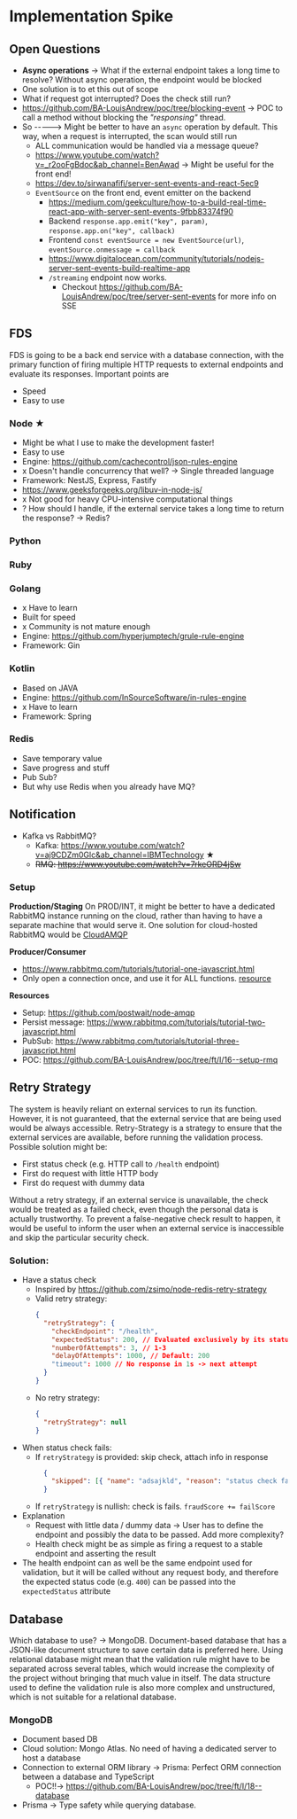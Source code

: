 # Implementation Spike

## Open Questions
- **Async operations** -> What if the external endpoint takes a long time to resolve? Without async operation, the endpoint would be blocked
 - One solution is to et this out of scope
- What if request got interrupted? Does the check still run?
 - https://github.com/BA-LouisAndrew/poc/tree/blocking-event -> POC to call a method without blocking the *"responsing"* thread.
- So -----> Might be better to have an `async` operation by default. This way, when a request is interrupted, the scan would still run
  - ALL communication would be handled via a message queue?
  - https://www.youtube.com/watch?v=_r2ooFgBdoc&ab_channel=BenAwad -> Might be useful for the front end!
  - https://dev.to/sirwanafifi/server-sent-events-and-react-5ec9
  - `EventSource` on the front end, event emitter on the backend
    - https://medium.com/geekculture/how-to-a-build-real-time-react-app-with-server-sent-events-9fbb83374f90
    - Backend `response.app.emit("key", param)`, `response.app.on("key", callback)`
    - Frontend `const eventSource = new EventSource(url)`, `eventSource.onmessage = callback`
    - https://www.digitalocean.com/community/tutorials/nodejs-server-sent-events-build-realtime-app
    - `/streaming` endpoint now works.
      - Checkout https://github.com/BA-LouisAndrew/poc/tree/server-sent-events for more info on SSE

## FDS
FDS is going to be a back end service with a database connection, with the primary function of firing multiple HTTP requests to external endpoints and evaluate its responses.
Important points are
- Speed
- Easy to use

### Node ★
- Might be what I use to make the development faster!
- Easy to use
- Engine: https://github.com/cachecontrol/json-rules-engine
- x Doesn't handle concurrency that well? -> Single threaded language
- Framework: NestJS, Express, Fastify
- https://www.geeksforgeeks.org/libuv-in-node-js/
- x Not good for heavy CPU-intensive computational things
- ? How should I handle, if the external service takes a long time to return the response? -> Redis?
 
### Python

### Ruby
 
### Golang
- x Have to learn
- Built for speed
- x Community is not mature enough
- Engine: https://github.com/hyperjumptech/grule-rule-engine
- Framework: Gin

### Kotlin
- Based on JAVA
- Engine: https://github.com/InSourceSoftware/in-rules-engine
- x Have to learn
- Framework: Spring

### Redis
- Save temporary value
- Save progress and stuff
- Pub Sub?
- But why use Redis when you already have MQ?

## Notification
- Kafka vs RabbitMQ?
  - Kafka: https://www.youtube.com/watch?v=aj9CDZm0Glc&ab_channel=IBMTechnology ★
  - ~~RMQ: https://www.youtube.com/watch?v=7rkeORD4jSw~~

### Setup
**Production/Staging**
On PROD/INT, it might be better to have a dedicated RabbitMQ instance running on the cloud, rather than having to have a separate machine that would serve it. One solution for cloud-hosted RabbitMQ would be [CloudAMQP](https://www.cloudamqp.com/docs/index.html)

**Producer/Consumer**
- https://www.rabbitmq.com/tutorials/tutorial-one-javascript.html
- Only open a connection once, and use it for ALL functions. [resource](https://stackoverflow.com/a/32379842)

**Resources**
- Setup: https://github.com/postwait/node-amqp
- Persist message: https://www.rabbitmq.com/tutorials/tutorial-two-javascript.html
- PubSub: https://www.rabbitmq.com/tutorials/tutorial-three-javascript.html
- POC: https://github.com/BA-LouisAndrew/poc/tree/ft/I/16--setup-rmq

## Retry Strategy
The system is heavily reliant on external services to run its function. However, it is not guaranteed, that the external service that are being used would be always accessible. Retry-Strategy is a strategy to ensure that the external services are available, before running the validation process. 
Possible solution might be:
- First status check (e.g. HTTP call to `/health` endpoint) 
- First do request with little HTTP body
- First do request with dummy data

Without a retry strategy, if an external service is unavailable, the check would be treated as a failed check, even though the personal data is actually trustworthy. To prevent a false-negative check result to happen, it would be useful to inform the user when an external service is inaccessible and skip the particular security check. 

### Solution:
- Have a status check
  - Inspired by https://github.com/zsimo/node-redis-retry-strategy
  - Valid retry strategy: 
    ```json
    {
      "retryStrategy": {
        "checkEndpoint": "/health",
        "expectedStatus": 200, // Evaluated exclusively by its status code
        "numberOfAttempts": 3, // 1-3
        "delayOfAttempts": 1000, // Default: 200
        "timeout": 1000 // No response in 1s -> next attempt
      }
    }
    ```
  - No retry strategy: 
    ```json
    {
      "retryStrategy": null
    }
    ```
- When status check fails: 
  - If `retryStrategy` is provided: skip check, attach info in response
    ```json
      {
        "skipped": [{ "name": "adsajkld", "reason": "status check failed" }]
      }
    ```
  - If `retryStrategy` is nullish: check is fails. `fraudScore += failScore`
- Explanation
  - Request with little data / dummy data -> User has to define the endpoint and possibly the data to be passed. Add more complexity?
  - Health check might be as simple as firing a request to a stable endpoint and asserting the result
- The health endpoint can as well be the same endpoint used for validation, but it will be called without any request body, and therefore the expected status code (e.g. `400`) can be passed into the `expectedStatus` attribute

## Database
Which database to use? -> MongoDB. Document-based database that has a JSON-like document structure to save certain data is preferred here. Using relational database might mean that the validation rule might have to be separated across several tables, which would increase the complexity of the project without bringing that much value in itself. The data structure used to define the validation rule is also more complex and unstructured, which is not suitable for a relational database. 

### MongoDB
- Document based DB
- Cloud solution: Mongo Atlas. No need of having a dedicated server to host a database
- Connection to external ORM library -> Prisma: Perfect ORM connection between a database and TypeScript
  - POC!!-> https://github.com/BA-LouisAndrew/poc/tree/ft/I/18--database
- Prisma -> Type safety while querying database. 